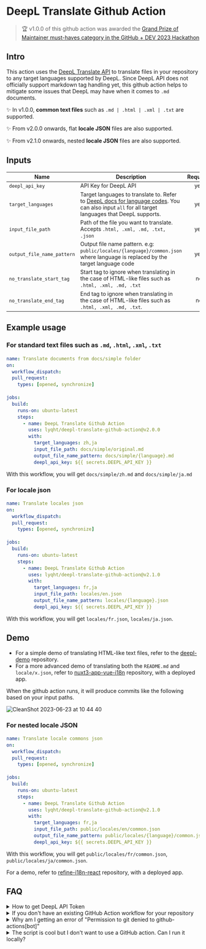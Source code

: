 # DeepL Translate Github Action

> 🏆 v1.0.0 of this github action was awarded the [Grand Prize of Maintainer must-haves category in the GitHub + DEV 2023 Hackathon](https://dev.to/devteam/github-dev-2023-hackathon-winners-announced-236o)

## Intro

This action uses the [DeepL Translate API](https://github.com/DeepLcom/deepl-node) to translate files in your repository to any target languages supported by DeepL. 
Since DeepL API does not officially support markdown tag handling yet, this github action helps to mitigate some issues that DeepL may have when it comes to `.md` documents.

✨ In v1.0.0, **common text files** such as `.md | .html | .xml | .txt` are supported.

✨ From v2.0.0 onwards, flat **locale JSON** files are also supported.

✨ From v2.1.0 onwards, nested **locale JSON** files are also supported.

## Inputs

| Name                       | Description                                                                                                                                                                                       | Required |
| -------------------------- | ------------------------------------------------------------------------------------------------------------------------------------------------------------------------------------------------- | :------: |
| `deepl_api_key`            | API Key for DeepL API                                                                                                                                                                             |   yes    |
| `target_languages`         | Target languages to translate to. Refer to [DeepL docs for language codes](https://www.deepl.com/docs-api/translate-text). You can also input `all` for all target languages that DeepL supports. |   yes    |
| `input_file_path`          | Path of the file you want to translate. Accepts `.html, .xml, .md, .txt, .json`                                                                                                                   |   yes    |
| `output_file_name_pattern` | Output file name pattern. e.g: `public/locales/{language}/common.json` where language is replaced by the target language code                                                                  |    yes    |
| `no_translate_start_tag`   | Start tag to ignore when translating in the case of HTML-like files such as `.html, .xml, .md, .txt`                                                                                                    |    no    |
| `no_translate_end_tag`     | End tag to ignore when translating in the case of HTML-like files such as `.html, .xml, .md, .txt`.                                                                                                     |    no    |

## Example usage

### For standard text files such as `.md`, `.html`, `.xml`, `.txt`

```yaml
name: Translate documents from docs/simple folder
on:
  workflow_dispatch:
  pull_request:
    types: [opened, synchronize]

jobs:
  build:
    runs-on: ubuntu-latest
    steps:
      - name: DeepL Translate Github Action
        uses: lyqht/deepl-translate-github-action@v2.0.0
        with:
          target_languages: zh,ja
          input_file_path: docs/simple/original.md
          output_file_name_pattern: docs/simple/{language}.md
          deepl_api_key: ${{ secrets.DEEPL_API_KEY }}
```

With this workflow, you will get `docs/simple/zh.md` and `docs/simple/ja.md`

### For locale json

```yaml
name: Translate locales json
on:
  workflow_dispatch:
  pull_request:
    types: [opened, synchronize]

jobs:
  build:
    runs-on: ubuntu-latest
    steps:
      - name: DeepL Translate Github Action
        uses: lyqht/deepl-translate-github-action@v2.1.0
        with:
          target_languages: fr,ja
          input_file_path: locales/en.json
          output_file_name_pattern: locales/{language}.json
          deepl_api_key: ${{ secrets.DEEPL_API_KEY }}
```

With this workflow, you will get `locales/fr.json`, `locales/ja.json`.

## Demo

- For a simple demo of translating HTML-like text files, refer to the [deepl-demo](https://github.com/lyqht/deepl-demo) repository.
- For a more advanced demo of translating both the `README.md` and `locale/x.json`, refer to [nuxt3-app-vue-i18n](https://github.com/lyqht/nuxt3-app-vue-i18n) repository, with a deployed app.

When the github action runs, it will produce commits like the following based on your input paths.

![CleanShot 2023-06-23 at 10 44 40](https://github.com/lyqht/deepl-translate-github-action/assets/35736525/46de3b8a-11e1-400d-9c0d-7732ecaac958)


### For nested locale JSON

```yaml
name: Translate locale commons json
on:
  workflow_dispatch:
  pull_request:
    types: [opened, synchronize]

jobs:
  build:
    runs-on: ubuntu-latest
    steps:
      - name: DeepL Translate Github Action
        uses: lyqht/deepl-translate-github-action@v2.1.0
        with:
          target_languages: fr,ja
          input_file_path: public/locales/en/common.json
          output_file_name_pattern: public/locales/{language}/common.json
          deepl_api_key: ${{ secrets.DEEPL_API_KEY }}
```

With this workflow, you will get `public/locales/fr/common.json`, `public/locales/ja/common.json`.

For a demo, refer to [refine-i18n-react](https://github.com/lyqht/refine-i18n-react) repository, with a deployed app.

## FAQ

<details><summary>How to get DeepL API Token</summary>

First, you need to [sign up for the free DeepL API plan](https://www.deepl.com/docs-api). Then you can go to https://www.deepl.com/account/summary and retrieve your token there.

![Screenshot of where the auth key is located on the website](DeepL_API_Auth_Key_Example.png)

</details>

<details><summary>If you don't have an existing GitHub Action workflow for your repository</summary>

1. Create a folder `.github/workflows` if you don't have it already
2. Inside that folder, create a YAML file say `translate.yml`
3. In the `translate.yml` file, you can copy the example below and modify it to your usage.
</details>

<details><summary>Why am I getting an error of "Permission to git denied to github-actions[bot]"</summary>

You have to set the workflow permissions under Repository Settings > Actions > Workflow permissions to be **"Read and write permissions"**.

![](workflow_permissions_screenshot.png)

</details>

<details><summary>The script is cool but I don't want to use a GitHub action. Can I run it locally?</summary>

Well, you're in luck! Refer to `local.ts` and modify your env variables accordingly.

</details>
